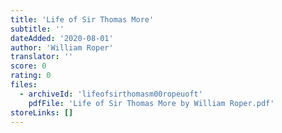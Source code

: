 ```yaml
---
title: 'Life of Sir Thomas More'
subtitle: ''
dateAdded: '2020-08-01'
author: 'William Roper'
translator: ''
score: 0
rating: 0
files:
  - archiveId: 'lifeofsirthomasm00ropeuoft'
    pdfFile: 'Life of Sir Thomas More by William Roper.pdf'
storeLinks: []
---
```


